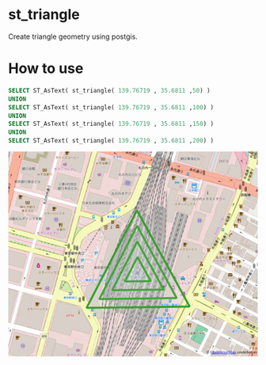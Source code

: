 # st_triangle
Create triangle geometry using postgis.

# How to use

```sql:test_st_triangle.sql
SELECT ST_AsText( st_triangle( 139.76719 , 35.6811 ,50) ) 
UNION
SELECT ST_AsText( st_triangle( 139.76719 , 35.6811 ,100) ) 
UNION
SELECT ST_AsText( st_triangle( 139.76719 , 35.6811 ,150) )  
UNION
SELECT ST_AsText( st_triangle( 139.76719 , 35.6811 ,200) )  

```

![demo.png](https://github.com/tkama/st_triangle/blob/master/demo.png)

